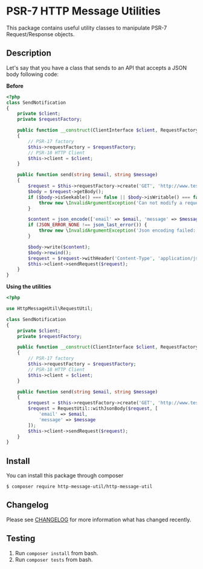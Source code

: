 # PSR-7 HTTP Message Utilities

This package contains useful utility classes to manipulate PSR-7 Request/Response objects.

## Description

Let's say that you have a class that sends to an API that accepts a JSON body following code:

**Before** 

```php
<?php
class SendNotification
{
    private $client;
    private $requestFactory;

    public function __construct(ClientInterface $client, RequestFactoryInterface $requestFactory)
    {
        // PSR-17 factory
        $this->requestFactory = $requestFactory;
        // PSR-18 HTTP Client
        $this->client = $client;
    }

    public function send(string $email, string $message)
    {
        $request = $this->requestFactory->create('GET', 'http://www.testurl.com');
        $body = $request->getBody();
        if ($body->isSeekable() === false || $body->isWritable() === false) {
            throw new \InvalidArgumentException('Can not modify a request with non writable body.');
        }

        $content = json_encode(['email' => $email, 'message' => $message]);
        if (JSON_ERROR_NONE !== json_last_error()) {
            throw new \InvalidArgumentException('Json encoding failed: ' . json_last_error());
        }

        $body->write($content);
        $body->rewind();
        $request = $request->withHeader('Content-Type', 'application/json');
        $this->client->sendRequest($request);
    }
}
```

**Using the utilities**

```php
<?php

use HttpMessageUtil\RequestUtil;

class SendNotification
{
    private $client;
    private $requestFactory;

    public function __construct(ClientInterface $client, RequestFactoryInterface $requestFactory)
    {
        // PSR-17 factory
        $this->requestFactory = $requestFactory;
        // PSR-18 HTTP Client
        $this->client = $client;
    }

    public function send(string $email, string $message)
    {
        $request = $this->requestFactory->create('GET', 'http://www.testurl.com');
        $request = RequestUtil::withJsonBody($request, [
            'email' => $email,
            'message' => $message
        ]);
        $this->client->sendRequest($request);
    }
}
```

## Install

You can install this package through composer

```
$ composer require http-message-util/http-message-util
```

## Changelog

Please see [CHANGELOG](CHANGELOG.md) for more information what has changed recently.

## Testing

1. Run `composer install` from bash.
2. Run `composer tests` from bash.
